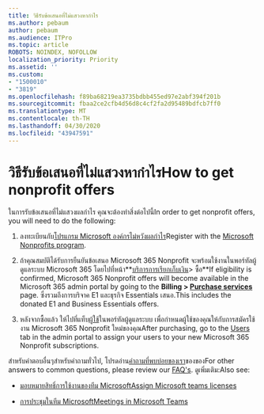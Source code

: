 ```yaml
---
title: วิธีรับข้อเสนอที่ไม่แสวงหากําไร
ms.author: pebaum
author: pebaum
ms.audience: ITPro
ms.topic: article
ROBOTS: NOINDEX, NOFOLLOW
localization_priority: Priority
ms.assetid: ''
ms.custom:
- "1500010"
- "3819"
ms.openlocfilehash: f89ba68219ea3735bdbb455ed97e2abf394f201b
ms.sourcegitcommit: fbaa2ce2cfb4d56d8c4cf2fa2d95489bdfcb7ff0
ms.translationtype: MT
ms.contentlocale: th-TH
ms.lasthandoff: 04/30/2020
ms.locfileid: "43947591"
---
```

# <a name="how-to-get-nonprofit-offers"></a><span data-ttu-id="d0a9c-102">วิธีรับข้อเสนอที่ไม่แสวงหากําไร</span><span class="sxs-lookup"><span data-stu-id="d0a9c-102">How to get nonprofit offers</span></span>

<span data-ttu-id="d0a9c-103">ในการรับข้อเสนอที่ไม่แสวงผลกําไร คุณจะต้องทําสิ่งต่อไปนี้</span><span class="sxs-lookup"><span data-stu-id="d0a9c-103">In order to get nonprofit offers, you will need to do the following:</span></span>

1. <span data-ttu-id="d0a9c-104">ลงทะเบียนกับ[โปรแกรม Microsoft องค์กรไม่หวังผลกําไร](https://go.microsoft.com/fwlink/p/?linkid=2008962)</span><span class="sxs-lookup"><span data-stu-id="d0a9c-104">Register with the [Microsoft Nonprofits program](https://go.microsoft.com/fwlink/p/?linkid=2008962).</span></span>

2. <span data-ttu-id="d0a9c-105">ถ้าคุณสมบัติได้รับการยืนยันข้อเสนอ Microsoft 365 Nonprofit จะพร้อมใช้งานในพอร์ทัลผู้ดูแลระบบ Microsoft 365 โดยไปที่หน้า**[บริการการเรียกเก็บเงิน](https://go.microsoft.com/fwlink/p/?linkid=868433)> ซื้อ**</span><span class="sxs-lookup"><span data-stu-id="d0a9c-105">If eligibility is confirmed, Microsoft 365 Nonprofit offers will become available in the Microsoft 365 admin portal by going to the **Billing > [Purchase services](https://go.microsoft.com/fwlink/p/?linkid=868433)** page.</span></span> <span data-ttu-id="d0a9c-106">ซึ่งรวมถึงการบริจาค E1 และธุรกิจ Essentials เสนอ.</span><span class="sxs-lookup"><span data-stu-id="d0a9c-106">This includes the donated E1 and Business Essentials offers.</span></span>

3. <span data-ttu-id="d0a9c-107">หลังจากซื้อแล้ว ให้ไปที่แท็บ[ผู้ใช้](https://admin.microsoft.com/Adminportal/Home#/users)ในพอร์ทัลผู้ดูแลระบบ เพื่อกําหนดผู้ใช้ของคุณให้กับการสมัครใช้งาน Microsoft 365 Nonprofit ใหม่ของคุณ</span><span class="sxs-lookup"><span data-stu-id="d0a9c-107">After purchasing, go to the [Users](https://admin.microsoft.com/Adminportal/Home#/users) tab in the admin portal to assign your users to your new Microsoft 365 Nonprofit subscriptions.</span></span>

<span data-ttu-id="d0a9c-108">สําหรับคําตอบอื่นๆสําหรับคําถามทั่วไป, โปรดอ่าน[คําถามที่พบบ่อยของเรา](https://www.microsoft.com/microsoft-365/nonprofit/office-365-nonprofit#coreui-heading-67lnrlz)ของของ</span><span class="sxs-lookup"><span data-stu-id="d0a9c-108">For other answers to common questions, please review our [FAQ's](https://www.microsoft.com/microsoft-365/nonprofit/office-365-nonprofit#coreui-heading-67lnrlz).</span></span> <span data-ttu-id="d0a9c-109">ดูเพิ่มเติม:</span><span class="sxs-lookup"><span data-stu-id="d0a9c-109">Also see:</span></span>

- [<span data-ttu-id="d0a9c-110">มอบหมายสิทธิ์การใช้งานของทีม Microsoft</span><span class="sxs-lookup"><span data-stu-id="d0a9c-110">Assign Microsoft teams licenses</span></span>](https://docs.microsoft.com/MicrosoftTeams/assign-teams-licenses)

- [<span data-ttu-id="d0a9c-111">การประชุมในทีม Microsoft</span><span class="sxs-lookup"><span data-stu-id="d0a9c-111">Meetings in Microsoft Teams</span></span>](https://docs.microsoft.com/MicrosoftTeams/tutorial-meetings-in-teams)
